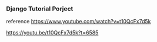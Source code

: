 ### Django Tutorial Porject

reference https://www.youtube.com/watch?v=t10QcFx7d5k

https://youtu.be/t10QcFx7d5k?t=6585